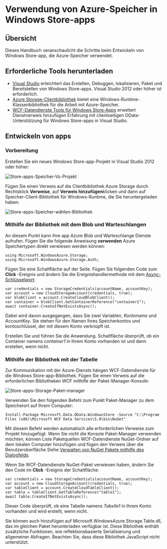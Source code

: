 <properties
    pageTitle="Verwenden von Azure-Speicher in Windows Store-apps | Microsoft Azure"
    description="Erfahren Sie, wie Sie eine Windows Store-app erstellen, Azure Blob, Warteschlange, Tabelle oder Datei speichern."
    services="storage"
    documentationCenter=""
    authors="tamram"
    manager="carmonm"
    editor="tysonn"/>

<tags
    ms.service="storage"
    ms.workload="storage"
    ms.tgt_pltfrm="mobile-windows-store"
    ms.devlang="dotnet"
    ms.topic="article"
    ms.date="10/18/2016"
    ms.author="tamram"/>
    
# <a name="how-to-use-azure-storage-in-windows-store-apps"></a>Verwendung von Azure-Speicher in Windows Store-apps

## <a name="overview"></a>Übersicht

Dieses Handbuch veranschaulicht die Schritte beim Entwickeln von Windows Store-app, die Azure-Speicher verwendet.

## <a name="download-required-tools"></a>Erforderliche Tools herunterladen

- [Visual Studio](https://www.visualstudio.com/en-us/visual-studio-homepage-vs.aspx) erleichtert das Erstellen, Debuggen, lokalisieren, Paket und Bereitstellen von Windows Store-apps. Visual Studio 2012 oder höher ist erforderlich.
- [Azure Storage-Clientbibliothek](https://www.nuget.org/packages/WindowsAzure.Storage) bietet eine Windows-Runtime-Klassenbibliothek für die Arbeit mit Azure-Speicher.
- [WCF-Datendienste Tools für Windows Store-Apps](http://www.microsoft.com/download/details.aspx?id=30714) erweitert Dienstverweis hinzufügen Erfahrung mit clientseitigen OData-Unterstützung für Windows Store-apps in Visual Studio.

## <a name="develop-apps"></a>Entwickeln von apps

### <a name="getting-ready"></a>Vorbereitung

Erstellen Sie ein neues Windows Store-app-Projekt in Visual Studio 2012 oder höher:

![Store-apps-Speicher-Vs-Projekt][store-apps-storage-vs-project]

Fügen Sie einen Verweis auf die Clientbibliothek Azure Storage durch Rechtsklick **Verweise**, auf **Verweis hinzufügen**klicken und dann auf Speicher-Client-Bibliothek für Windows-Runtime, die Sie heruntergeladen haben:

![Store-apps-Speicher-wählen-Bibliothek][store-apps-storage-choose-library]

### <a name="using-the-library-with-the-blob-and-queue-services"></a>Mithilfe der Bibliothek mit dem Blob und Warteschlangen

An diesem Punkt kann Ihre app Azure Blob und Warteschlange Dienste aufrufen. Fügen Sie die folgende Anweisung **verwenden** Azure Speichertypen direkt verwiesen werden können:

    using Microsoft.WindowsAzure.Storage;
    using Microsoft.WindowsAzure.Storage.Auth;

Fügen Sie eine Schaltfläche auf der Seite. Fügen Sie folgenden Code zum **Click** -Ereignis und ändern Sie die Ereignishandlermethode mit dem [Async-Schlüsselwort](http://msdn.microsoft.com/library/vstudio/hh156513.aspx):

    var credentials = new StorageCredentials(accountName, accountKey);
    var account = new CloudStorageAccount(credentials, true);
    var blobClient = account.CreateCloudBlobClient();
    var container = blobClient.GetContainerReference("container1");
    await container.CreateIfNotExistsAsync();

Dabei wird davon ausgegangen, dass Sie zwei Variablen, *Kontoname* und *AccountKey*. Sie stehen für den Namen Ihres Speicherkontos und kontoschlüssel, der mit diesem Konto verknüpft ist.

Erstellen Sie und führen Sie die Anwendung. Schaltfläche überprüft, ob ein Container namens *container1* in Ihrem Konto vorhanden ist und dann erstellen, wenn nicht.

### <a name="using-the-library-with-the-table-service"></a>Mithilfe der Bibliothek mit der Tabelle

Zur Kommunikation mit der Azure-Diensts hängen WCF-Datendienste für die Windows Store-app-Bibliothek. Fügen Sie einen Verweis auf die erforderlichen Bibliotheken WCF mithilfe der Paket-Manager-Konsole:

![Store-apps-Storage-Paket-manager][store-apps-storage-package-manager]

Verwenden Sie den folgenden Befehl zum Punkt Paket-Manager zu dem Speicherort auf Ihrem Computer:

    Install-Package Microsoft.Data.OData.WindowsStore -Source "C:\Program Files (x86)\Microsoft WCF Data Services\5.0\bin\NuGet"

Mit diesem Befehl werden automatisch alle erforderlichen Verweise zum Projekt hinzugefügt. Wenn Sie nicht die Konsole Paket-Manager verwenden möchten, können Liste Paketquellen WCF-Datendienste NuGet-Ordner auf dem lokalen Computer hinzufügen und fügen den Verweis über die Benutzeroberfläche Siehe [Verwalten von NuGet Pakete mithilfe des Dialogfelds](http://docs.nuget.org/docs/start-here/Managing-NuGet-Packages-Using-The-Dialog).

Wenn Sie WCF-Datendienste NuGet-Paket verwiesen haben, ändern Sie den Code im **Click** -Ereignis der Schaltfläche:

    var credentials = new StorageCredentials(accountName, accountKey);
    var account = new CloudStorageAccount(credentials, true);
    var tableClient = account.CreateCloudTableClient();
    var table = tableClient.GetTableReference("table1");
    await table.CreateIfNotExistsAsync();

Dieser Code überprüft, ob eine Tabelle namens *Tabelle1* in Ihrem Konto vorhanden und wird erstellt, wenn nicht.

Sie können auch hinzufügen auf Microsoft.WindowsAzure.Storage.Table.dll, das im gleichen Paket herunterladen verfügbar ist. Diese Bibliothek enthält zusätzliche Funktionen, wie reflektionsbasierte Serialisierung und allgemeiner Abfragen. Beachten Sie, dass diese Bibliothek JavaScript nicht unterstützt.



[store-apps-storage-vs-project]: ./media/storage-use-store-apps/store-apps-storage-vs-project.png
[store-apps-storage-choose-library]: ./media/storage-use-store-apps/store-apps-storage-choose-library.png
[store-apps-storage-package-manager]: ./media/storage-use-store-apps/store-apps-storage-package-manager.png
